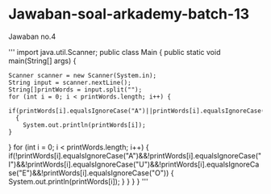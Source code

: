 # Jawaban-soal-arkademy-batch-13
Jawaban no.4

'''
import java.util.Scanner;
public class Main {
  public static void main(String[] args) {

    Scanner scanner = new Scanner(System.in);
    String input = scanner.nextLine();
    String[]printWords = input.split("");
    for (int i = 0; i < printWords.length; i++) {
      if(printWords[i].equalsIgnoreCase("A")||printWords[i].equalsIgnoreCase("I")||printWords[i].equalsIgnoreCase("U")||printWords[i].equalsIgnoreCase("E")||printWords[i].equalsIgnoreCase("O"))
      {
        System.out.println(printWords[i]);
    }
  }
    for (int i = 0; i < printWords.length; i++) {
      if(!printWords[i].equalsIgnoreCase("A")&&!printWords[i].equalsIgnoreCase("I")&&!printWords[i].equalsIgnoreCase("U")&&!printWords[i].equalsIgnoreCase("E")&&!printWords[i].equalsIgnoreCase("O"))
      {
        System.out.println(printWords[i]);
    }
  }
  }
}
'''
